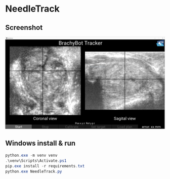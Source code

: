 # NeedleTrack

## Screenshot

![Image text](./data/screen.png)

## Windows install & run

```powershell
python.exe -m venv venv
.\venv\Scripts\Activate.ps1
pip.exe install -r requirements.txt
python.exe NeedleTrack.py
```

